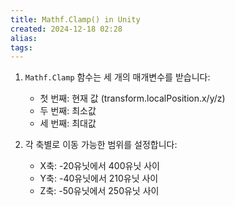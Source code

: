 ```yaml
---
title: Mathf.Clamp() in Unity
created: 2024-12-18 02:28
alias:
tags:
---
```

1. `Mathf.Clamp` 함수는 세 개의 매개변수를 받습니다:
   - 첫 번째: 현재 값 (transform.localPosition.x/y/z)
   - 두 번째: 최소값
   - 세 번째: 최대값

2. 각 축별로 이동 가능한 범위를 설정합니다:
   - X축: -20유닛에서 400유닛 사이
   - Y축: -40유닛에서 210유닛 사이
   - Z축: -50유닛에서 250유닛 사이


